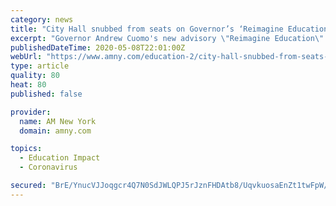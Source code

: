 ```yaml
---
category: news
title: "City Hall snubbed from seats on Governor’s ‘Reimagine Education’ schools council"
excerpt: "Governor Andrew Cuomo's new advisory \"Reimagine Education\" council, devised to help schools bridge gaps in virtual learning and protect the health and"
publishedDateTime: 2020-05-08T22:01:00Z
webUrl: "https://www.amny.com/education-2/city-hall-snubbed-from-seats-on-governors-reimagine-education-schools-council/"
type: article
quality: 80
heat: 80
published: false

provider:
  name: AM New York
  domain: amny.com

topics:
  - Education Impact
  - Coronavirus

secured: "BrE/YnucVJJoqgcr4Q7N0SdJWLQPJ5rJznFHDAtb8/UqvkuosaEnZt1twFpW/D889nVl5LMY4uFKh3Jmrix/AJ2lfQqD0F//FaKZZ+Zf3y9pVFc2OsYUV/pH4rmu9XqbnohxgWAHcRtNwfAfmNVmekzvM2DRb8P0t3UVPlAAHPZ3JV1M4OtvvNAon/o5ZyzmpWYWG4Oi8OJQX+4kfJVbUjtmIZ6HtMeIzPXE8F+GX55ueoIyVDVVD7FJ7B/ktgq5dpxJsZhIJXvGa73ebySH0Gaq2oS06tTR404jyothiXXySOxtzb5r8TS7dI2tFZx09w63n6cJphVz+4D2su+oyM9VtB7ZFU6CL+M0Sf8WTRCxTCcW9L+o8g2FSqOEniaH37kWiqe0yhaf4Vd+ftPfqX1vSUk/099tuosvSdcmRYSECA5WYavoSOUPmcR4BHypA0hY/UKHYpEllIVxOZUFvl5t9/XCLMedKvtsXpl3ias=;cNE1ZHuoVT80h18T32Eu+g=="
---
```


